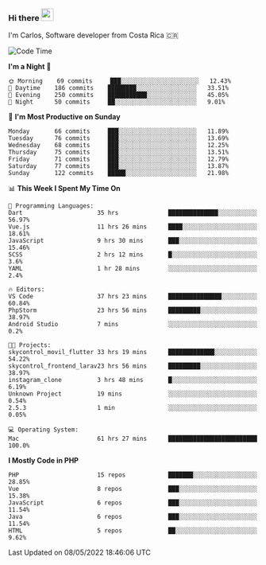 ### Hi there <img src="https://media.giphy.com/media/hvRJCLFzcasrR4ia7z/giphy.gif" width="25px">

I'm Carlos, Software developer from Costa Rica 🇨🇷

<!--START_SECTION:waka-->
![Code Time](http://img.shields.io/badge/Code%20Time-0-blue)

**I'm a Night 🦉** 

```text
🌞 Morning    69 commits     ███░░░░░░░░░░░░░░░░░░░░░░   12.43% 
🌆 Daytime    186 commits    ████████░░░░░░░░░░░░░░░░░   33.51% 
🌃 Evening    250 commits    ███████████░░░░░░░░░░░░░░   45.05% 
🌙 Night      50 commits     ██░░░░░░░░░░░░░░░░░░░░░░░   9.01%

```
📅 **I'm Most Productive on Sunday** 

```text
Monday       66 commits     ███░░░░░░░░░░░░░░░░░░░░░░   11.89% 
Tuesday      76 commits     ███░░░░░░░░░░░░░░░░░░░░░░   13.69% 
Wednesday    68 commits     ███░░░░░░░░░░░░░░░░░░░░░░   12.25% 
Thursday     75 commits     ███░░░░░░░░░░░░░░░░░░░░░░   13.51% 
Friday       71 commits     ███░░░░░░░░░░░░░░░░░░░░░░   12.79% 
Saturday     77 commits     ███░░░░░░░░░░░░░░░░░░░░░░   13.87% 
Sunday       122 commits    █████░░░░░░░░░░░░░░░░░░░░   21.98%

```


📊 **This Week I Spent My Time On** 

```text
💬 Programming Languages: 
Dart                     35 hrs              ██████████████░░░░░░░░░░░   56.97% 
Vue.js                   11 hrs 26 mins      ████░░░░░░░░░░░░░░░░░░░░░   18.61% 
JavaScript               9 hrs 30 mins       ███░░░░░░░░░░░░░░░░░░░░░░   15.46% 
SCSS                     2 hrs 12 mins       █░░░░░░░░░░░░░░░░░░░░░░░░   3.6% 
YAML                     1 hr 28 mins        ░░░░░░░░░░░░░░░░░░░░░░░░░   2.4%

🔥 Editors: 
VS Code                  37 hrs 23 mins      ███████████████░░░░░░░░░░   60.84% 
PhpStorm                 23 hrs 56 mins      █████████░░░░░░░░░░░░░░░░   38.97% 
Android Studio           7 mins              ░░░░░░░░░░░░░░░░░░░░░░░░░   0.2%

🐱‍💻 Projects: 
skycontrol_movil_flutter 33 hrs 19 mins      █████████████░░░░░░░░░░░░   54.22% 
skycontrol_frontend_larav23 hrs 56 mins      █████████░░░░░░░░░░░░░░░░   38.97% 
instagram_clone          3 hrs 48 mins       █░░░░░░░░░░░░░░░░░░░░░░░░   6.19% 
Unknown Project          19 mins             ░░░░░░░░░░░░░░░░░░░░░░░░░   0.54% 
2.5.3                    1 min               ░░░░░░░░░░░░░░░░░░░░░░░░░   0.05%

💻 Operating System: 
Mac                      61 hrs 27 mins      █████████████████████████   100.0%

```

**I Mostly Code in PHP** 

```text
PHP                      15 repos            ███████░░░░░░░░░░░░░░░░░░   28.85% 
Vue                      8 repos             ███░░░░░░░░░░░░░░░░░░░░░░   15.38% 
JavaScript               6 repos             ███░░░░░░░░░░░░░░░░░░░░░░   11.54% 
Java                     6 repos             ███░░░░░░░░░░░░░░░░░░░░░░   11.54% 
HTML                     5 repos             ██░░░░░░░░░░░░░░░░░░░░░░░   9.62%

```



 Last Updated on 08/05/2022 18:46:06 UTC
<!--END_SECTION:waka-->
